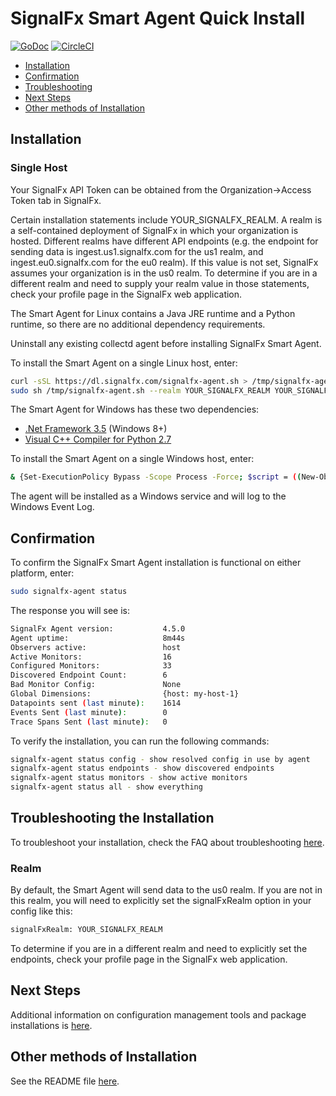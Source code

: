 # SignalFx Smart Agent Quick Install

[![GoDoc](https://godoc.org/github.com/signalfx/signalfx-agent?status.svg)](https://godoc.org/github.com/signalfx/signalfx-agent)
[![CircleCI](https://circleci.com/gh/signalfx/signalfx-agent.svg?style=shield)](https://circleci.com/gh/signalfx/signalfx-agent)


 - [Installation](#installation)
 - [Confirmation](#confirmation)
 - [Troubleshooting](#troubleshooting-the-installation)
 - [Next Steps](#next-steps)
 - [Other methods of Installation](#other-methods-of-installation)
 

## Installation

### Single Host

Your SignalFx API Token can be obtained from the Organization->Access Token tab in SignalFx.

Certain installation statements include YOUR_SIGNALFX_REALM. A realm is a self-contained deployment of SignalFx in which your organization is hosted. Different realms have different API endpoints (e.g. the endpoint for sending data is ingest.us1.signalfx.com for the us1 realm, and ingest.eu0.signalfx.com for the eu0 realm). If this value is not set, SignalFx assumes your organization is in the us0 realm. To determine if you are in a different realm and need to supply your realm value in those statements, check your profile page in the SignalFx web application.

The Smart Agent for Linux contains a Java JRE runtime and a Python runtime, so there are no
additional dependency requirements. 

Uninstall any existing collectd agent before installing SignalFx Smart Agent.  

To install the Smart Agent on a single Linux host, enter:

```sh
curl -sSL https://dl.signalfx.com/signalfx-agent.sh > /tmp/signalfx-agent.sh
sudo sh /tmp/signalfx-agent.sh --realm YOUR_SIGNALFX_REALM YOUR_SIGNALFX_API_TOKEN
```

The Smart Agent for Windows has these two dependencies:

- [.Net Framework 3.5](https://docs.microsoft.com/en-us/dotnet/framework/install/dotnet-35-windows-10) (Windows 8+)
- [Visual C++ Compiler for Python 2.7](https://www.microsoft.com/EN-US/DOWNLOAD/DETAILS.ASPX?ID=44266)

To install the Smart Agent on a single Windows host, enter:

```sh
& {Set-ExecutionPolicy Bypass -Scope Process -Force; $script = ((New-Object System.Net.WebClient).DownloadString('https://dl.signalfx.com/signalfx-agent.ps1')); $params = @{access_token = "YOUR_SIGNALFX_API_TOKEN"};; ingest_url = "https://ingest.YOUR_SIGNALFX_REALM.signalfx.com"; api_url = "https://api.YOUR_SIGNALFX_REALM.signalfx.com"}; Invoke-Command -ScriptBlock ([scriptblock]::Create(". {$script} $(&{$args} @params)"))}`
```

The agent will be installed as a Windows service and will log to the Windows Event Log.

## Confirmation

To confirm the SignalFx Smart Agent installation is functional on either platform, enter:

```sh
sudo signalfx-agent status
```

The response you will see is:

```sh
SignalFx Agent version:           4.5.0
Agent uptime:                     8m44s
Observers active:                 host
Active Monitors:                  16
Configured Monitors:              33
Discovered Endpoint Count:        6
Bad Monitor Config:               None
Global Dimensions:                {host: my-host-1}
Datapoints sent (last minute):    1614
Events Sent (last minute):        0
Trace Spans Sent (last minute):   0
```

To verify the installation, you can run the following commands:

```sh
signalfx-agent status config - show resolved config in use by agent
signalfx-agent status endpoints - show discovered endpoints
signalfx-agent status monitors - show active monitors
signalfx-agent status all - show everything
```

## Troubleshooting the Installation

To troubleshoot your installation, check the FAQ about troubleshooting [here](./faq.md#how-can-I-see-the-datapoints-emitted-by-the-agent-to-troubleshoot-issues).


### Realm

By default, the Smart Agent will send data to the us0 realm. If you are not in this realm, you will need to explicitly set the signalFxRealm option in your config like this:

```sh
signalFxRealm: YOUR_SIGNALFX_REALM
```
To determine if you are in a different realm and need to explicitly set the endpoints, check your profile page in the SignalFx web application.

## Next Steps

Additional information on configuration management tools and package installations is [here](/docs/smart-agent-next-steps.md).

## Other methods of Installation

See the README file [here](https://github.com/signalfx/signalfx-agent/blob/master/README.md).
